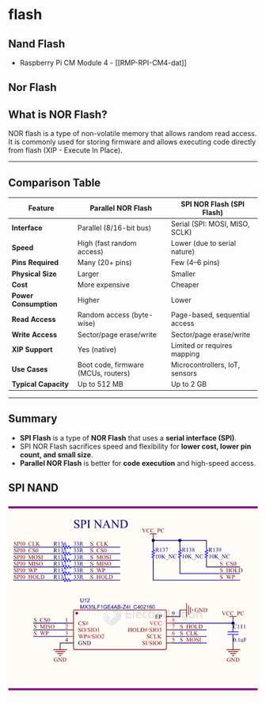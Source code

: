 
# flash


## Nand Flash 

- Raspberry Pi CM Module 4 - [[RMP-RPI-CM4-dat]]

## Nor Flash 

## What is NOR Flash?
NOR flash is a type of non-volatile memory that allows random read access. It is commonly used for storing firmware and allows executing code directly from flash (XIP - Execute In Place).

---

## Comparison Table

| Feature              | Parallel NOR Flash         | SPI NOR Flash (SPI Flash)       |
|----------------------|----------------------------|----------------------------------|
| **Interface**        | Parallel (8/16-bit bus)    | Serial (SPI: MOSI, MISO, SCLK)  |
| **Speed**            | High (fast random access)  | Lower (due to serial nature)    |
| **Pins Required**    | Many (20+ pins)            | Few (4–6 pins)                  |
| **Physical Size**    | Larger                     | Smaller                         |
| **Cost**             | More expensive             | Cheaper                         |
| **Power Consumption**| Higher                     | Lower                           |
| **Read Access**      | Random access (byte-wise)  | Page-based, sequential access   |
| **Write Access**     | Sector/page erase/write    | Sector/page erase/write         |
| **XIP Support**      | Yes (native)               | Limited or requires mapping     |
| **Use Cases**        | Boot code, firmware (MCUs, routers) | Microcontrollers, IoT, sensors |
| **Typical Capacity** | Up to 512 MB               | Up to 2 GB                      |

---

## Summary

- **SPI Flash** is a type of **NOR Flash** that uses a **serial interface (SPI)**.
- SPI NOR Flash sacrifices speed and flexibility for **lower cost, lower pin count, and small size**.
- **Parallel NOR Flash** is better for **code execution** and high-speed access.


## SPI NAND 

![](2025-08-07-12-50-03.png)

